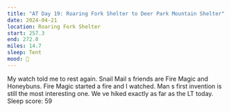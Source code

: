 ```yaml
---
title: "AT Day 19: Roaring Fork Shelter to Deer Park Mountain Shelter"
date: 2024-04-21
location: Roaring Fork Shelter
start: 257.3
end: 272.0
miles: 14.7
sleep: Tent
mood: 🙂
---
```

My watch told me to rest again.
Snail Mail s friends are Fire Magic and Honeybuns. Fire Magic started a fire and I watched. Man s first invention
is still the most interesting one.
We ve hiked exactly as far as the LT today.
Sleep score: 59